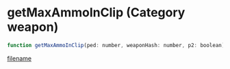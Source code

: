 # getMaxAmmoInClip (Category weapon)

```js
function getMaxAmmoInClip(ped: number, weaponHash: number, p2: boolean): int
```

[filename](getMaxAmmoInClip_m.md ':include')
